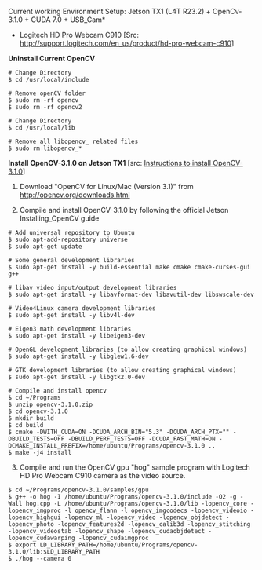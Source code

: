Current working Environment Setup: Jetson TX1 (L4T R23.2) + OpenCv-3.1.0 + CUDA 7.0 + USB_Cam*
* Logitech HD Pro Webcam C910 [Src: <a href="http://support.logitech.com/en_us/product/hd-pro-webcam-c910">http://support.logitech.com/en_us/product/hd-pro-webcam-c910</a>]

<b>Uninstall Current OpenCV</b>
```
# Change Directory
$ cd /usr/local/include

# Remove openCV folder
$ sudo rm -rf opencv
$ sudo rm -rf opencv2

# Change Directory
$ cd /usr/local/lib

# Remove all libopencv_ related files
$ sudo rm libopencv_*
```
<b>Install OpenCV-3.1.0 on Jetson TX1</b> [src: <a href="https://devtalk.nvidia.com/default/topic/917386/jetson-tx1/usb-3-0-port-unstable-on-jetson-tx1-/post/4835793/#4835793">Instructions to install OpenCV-3.1.0</a>]

1. Download "OpenCV for Linux/Mac (Version 3.1)" from http://opencv.org/downloads.html

2. Compile and install OpenCV-3.1.0 by following the official Jetson Installing_OpenCV guide

```
# Add universal repository to Ubuntu
$ sudo apt-add-repository universe
$ sudo apt-get update

# Some general development libraries
$ sudo apt-get install -y build-essential make cmake cmake-curses-gui g++

# libav video input/output development libraries
$ sudo apt-get install -y libavformat-dev libavutil-dev libswscale-dev

# Video4Linux camera development libraries
$ sudo apt-get install -y libv4l-dev

# Eigen3 math development libraries
$ sudo apt-get install -y libeigen3-dev

# OpenGL development libraries (to allow creating graphical windows)
$ sudo apt-get install -y libglew1.6-dev

# GTK development libraries (to allow creating graphical windows)
$ sudo apt-get install -y libgtk2.0-dev

# Compile and install opencv
$ cd ~/Programs
$ unzip opencv-3.1.0.zip
$ cd opencv-3.1.0
$ mkdir build
$ cd build
$ cmake -DWITH_CUDA=ON -DCUDA_ARCH_BIN="5.3" -DCUDA_ARCH_PTX="" -DBUILD_TESTS=OFF -DBUILD_PERF_TESTS=OFF -DCUDA_FAST_MATH=ON -DCMAKE_INSTALL_PREFIX=/home/ubuntu/Programs/opencv-3.1.0 ..
$ make -j4 install
```
3. Compile and run the OpenCV gpu "hog" sample program with Logitech HD Pro Webcam C910 camera as the video source.
```
$ cd ~/Programs/opencv-3.1.0/samples/gpu
$ g++ -o hog -I /home/ubuntu/Programs/opencv-3.1.0/include -O2 -g -Wall hog.cpp -L /home/ubuntu/Programs/opencv-3.1.0/lib -lopencv_core -lopencv_imgproc -l opencv_flann -l opencv_imgcodecs -lopencv_videoio -lopencv_highgui -lopencv_ml -lopencv_video -lopencv_objdetect -lopencv_photo -lopencv_features2d -lopencv_calib3d -lopencv_stitching -lopencv_videostab -lopencv_shape -lopencv_cudaobjdetect -lopencv_cudawarping -lopencv_cudaimgproc
$ export LD_LIBRARY_PATH=/home/ubuntu/Programs/opencv-3.1.0/lib:$LD_LIBRARY_PATH
$ ./hog --camera 0
```

